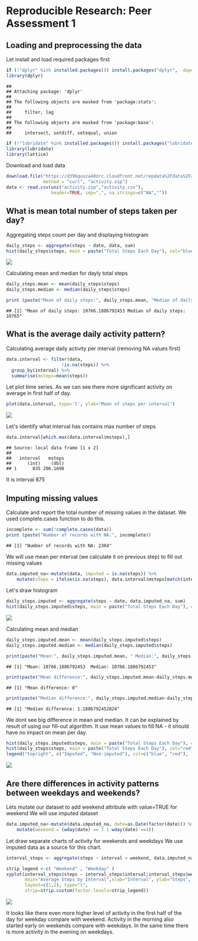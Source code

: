 # Reproducible Research: Peer Assessment 1


## Loading and preprocessing the data

Let install and load required packages first


```r
if (!"dplyr" %in% installed.packages()) install.packages("dplyr",  dependencies = c("Depends", "Suggests"))
library(dplyr)
```

```
## 
## Attaching package: 'dplyr'
## 
## The following objects are masked from 'package:stats':
## 
##     filter, lag
## 
## The following objects are masked from 'package:base':
## 
##     intersect, setdiff, setequal, union
```

```r
if (!"lubridate" %in% installed.packages()) install.packages("lubridate",  dependencies = c("Depends", "Suggests"))
library(lubridate)
library(lattice)
```

Download and load data


```r
download.file("https://d396qusza40orc.cloudfront.net/repdata%2Fdata%2Factivity.zip", 
              method = "curl", "activity.zip")
data <- read.csv(unz("activity.zip","activity.csv"), 
                 header=TRUE, sep=",", na.strings=c("NA",""))
```

## What is mean total number of steps taken per day?

Aggregating steps count per day and displaying histogram


```r
daily_steps <- aggregate(steps ~ date, data, sum)
hist(daily_steps$steps, main = paste("Total Steps Each Day"), col="blue", xlab="Number of Steps")
```

![](PA1_template_files/figure-html/unnamed-chunk-3-1.png) 

Calculating mean and median for dayly total steps


```r
daily_steps.mean <- mean(daily_steps$steps)
daily_steps.median <- median(daily_steps$steps)

print (paste("Mean of daily steps:", daily_steps.mean, "Median of daily steps:", daily_steps.median))
```

```
## [1] "Mean of daily steps: 10766.1886792453 Median of daily steps: 10765"
```

## What is the average daily activity pattern?

Calculating average daily activity per interval (removing NA values first)


```r
data.interval <- filter(data, 
                     !is.na(steps)) %>% 
  group_by(interval) %>%
  summarise(msteps=mean(steps)) 
```

Let plot time series. As we can see there more significant activity on average in first half of day.


```r
plot(data.interval, type='l', ylab="Mean of steps per interval")
```

![](PA1_template_files/figure-html/unnamed-chunk-6-1.png) 

Let's identify what interval has contains max number of steps


```r
data.interval[which.max(data.interval$msteps),]
```

```
## Source: local data frame [1 x 2]
## 
##   interval   msteps
##      (int)    (dbl)
## 1      835 206.1698
```

It is interval 875

## Imputing missing values

Calculate and report the total number of missing values in the dataset.
We used complete.cases function to do this.


```r
incomplete <- sum(!complete.cases(data))
print (paste("Number of records with NA:", incomplete))
```

```
## [1] "Number of records with NA: 2304"
```

We will use mean per interval (we calculate it on previous step) to fill out missing values


```r
data.imputed_na<-mutate(data, imputed = is.na(steps)) %>%
    mutate(steps = ifelse(is.na(steps), data.interval$msteps[match(interval, data.interval$interval)], steps))
```

Let's draw histogram


```r
daily_steps.imputed <- aggregate(steps ~ date, data.imputed_na, sum)
hist(daily_steps.imputed$steps, main = paste("Total Steps Each Day"), col="blue", xlab="Number of Steps")
```

![](PA1_template_files/figure-html/unnamed-chunk-10-1.png) 

Calculating mean and median


```r
daily_steps.imputed.mean <- mean(daily_steps.imputed$steps)
daily_steps.imputed.median <- median(daily_steps.imputed$steps)

print(paste("Mean:", daily_steps.imputed.mean, " Median:", daily_steps.imputed.median))
```

```
## [1] "Mean: 10766.1886792453  Median: 10766.1886792453"
```

```r
print(paste("Mean difference:", daily_steps.imputed.mean-daily_steps.mean))
```

```
## [1] "Mean difference: 0"
```

```r
print(paste("Median difference:", daily_steps.imputed.median-daily_steps.median))
```

```
## [1] "Median difference: 1.1886792452824"
```

We dont see big difference in mean and median. It can be explained by result of using our fill-out algorithm.
It use mean values to fill NA - it should have no impact on mean per day.


```r
hist(daily_steps.imputed$steps, main = paste("Total Steps Each Day"), col="blue", xlab="Number of Steps")
hist(daily_steps$steps, main = paste("Total Steps Each Day"), col="red", xlab="Number of Steps", add=T)
legend("topright", c("Imputed", "Non-imputed"), col=c("blue", "red"), lwd=10)
```

![](PA1_template_files/figure-html/unnamed-chunk-12-1.png) 

## Are there differences in activity patterns between weekdays and weekends?

Lets mutate our dataset to add weekend attribute with value=TRUE for weekend
We will use imputed dataset 


```r
data.imputed_na<-mutate(data.imputed_na, date=as.Date(factor(date))) %>%
    mutate(weekend = (wday(date) == 7 | wday(date) ==1))
```

Let draw separate charts of activity for weekends and weekdays
We use imputed data as a source for this chart.


```r
interval_steps <- aggregate(steps ~ interval + weekend, data.imputed_na , mean)
```


```r
strip_legend <-c( "Weekend" , "Weekday" ) 
xyplot(interval_steps$steps ~ interval_steps$interval|interval_steps$weekend, 
       main="Average Steps by Interval",xlab="Interval", ylab="Steps",
       layout=c(1,2), type="l",
       strip=strip.custom(factor.levels=strip_legend))
```

![](PA1_template_files/figure-html/unnamed-chunk-15-1.png) 

It looks like there even more higher level of activity in the first half of the day for weekday
compare with weekend. Activity in the morning also started early on weekends compare with weekdays.
In the same time there is more activity in the evening on weekdays.

